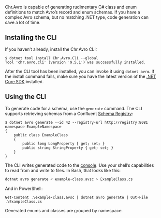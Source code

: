Chr.Avro is capable of generating rudimentary C# class and enum definitions to match Avro’s record and enum schemas. If you have a complex Avro schema, but no matching .NET type, code generation can save a lot of time.

## Installing the CLI

If you haven’t already, install the Chr.Avro CLI:

```
$ dotnet tool install Chr.Avro.Cli --global
Tool 'chr.avro.cli' (version '9.5.1') was successfully installed.
```

After the CLI tool has been installed, you can invoke it using `dotnet avro`. If the install command fails, make sure you have the latest version of the [.NET Core SDK](https://dotnet.microsoft.com/download) installed.

## Using the CLI

To generate code for a schema, use the `generate` command. The CLI supports retrieving schemas from a Confluent [Schema Registry](https://www.confluent.io/confluent-schema-registry/):

```
$ dotnet avro generate --id 42 --registry-url http://registry:8081
namespace ExampleNamespace
{
    public class ExampleClass
    {
        public long LongProperty { get; set; }
        public string StringProperty { get; set; }
    }
}
```

The CLI writes generated code to the [console](https://en.wikipedia.org/wiki/Standard_streams#Standard_output_(stdout)). Use your shell’s capabilities to read from and write to files. In Bash, that looks like this:

```bash
dotnet avro generate < example-class.avsc > ExampleClass.cs
```

And in PowerShell:

```pwsh
Get-Content .\example-class.avsc | dotnet avro generate | Out-File .\ExampleClass.cs
```

Generated enums and classes are grouped by namespace.
